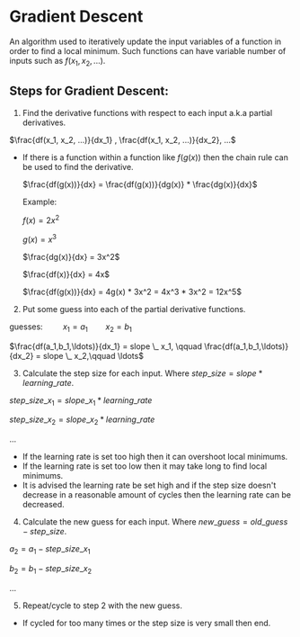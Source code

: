 # Gradient Descent

An algorithm used to iteratively update the input variables of a function in order to find a local minimum. Such functions can have variable number of inputs such as $f(x_1, x_2, ...)$.

## Steps for Gradient Descent:
1. Find the derivative functions with respect to each input a.k.a partial derivatives. 

$\frac{df(x_1, x_2, ...)}{dx_1} , \frac{df(x_1, x_2, ...)}{dx_2}, ...$

- If there is a function within a function like $f(g(x))$ then the chain rule can be used to find the derivative.

	$\frac{df(g(x))}{dx} = \frac{df(g(x))}{dg(x)} * \frac{dg(x)}{dx}$

	Example:

	$f(x) = 2x^2$

	$g(x) = x^3$

	$\frac{dg(x)}{dx} = 3x^2$

	$\frac{df(x)}{dx} = 4x$

	$\frac{df(g(x))}{dx} = 4g(x) * 3x^2 = 4x^3 * 3x^2 = 12x^5$

2. Put some guess into each of the partial derivative functions.

guesses: $\qquad x_1 = a_1 \qquad x_2 = b_1$

$\frac{df(a_1,b_1,\ldots)}{dx_1} = slope \_ x_1, \qquad \frac{df(a_1,b_1,\ldots)}{dx_2} = slope \_ x_2,\qquad \ldots$

3. Calculate the step size for each input. Where $step \_ size = slope * learning \_ rate$.

$step \_ size \_ x_1 = slope \_ x_1 * learning \_ rate$

$step \_ size \_ x_2 = slope \_ x_2 * learning \_ rate$

$...$

- If the learning rate is set too high then it can overshoot local minimums.
- If the learning rate is set too low then it may take long to find local minimums.
- It is advised the learning rate be set high and if the step size doesn't decrease in a reasonable amount of cycles then the learning rate can be decreased.

4. Calculate the new guess for each input. Where $new \_ guess = old \_ guess - step \_ size$.

$a_2 = a_1 - step \_ size \_ x_1$

$b_2 = b_1 - step \_ size \_ x_2$

$...$

5. Repeat/cycle to step 2 with the new guess.
- If cycled for too many times or the step size is very small then end.
